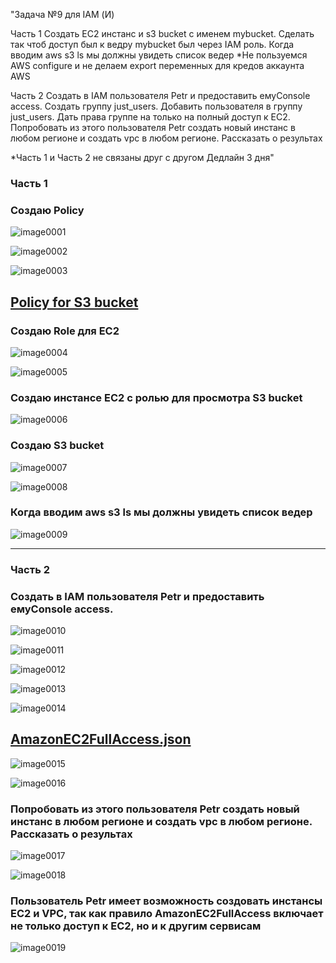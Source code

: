 "Задача  №9 для IAM (И)

Часть 1
Создать EC2 инстанс и s3 bucket c именем mybucket. Сделать так чтоб доступ был к ведру mybucket был через IAM роль.
Когда вводим aws s3 ls мы должны увидеть список ведер
*Не пользуемся AWS configure и не делаем export переменных для кредов аккаунта AWS 

Часть 2
Создать в IAM пользователя Petr и предоставить емуConsole access. Cоздать группу just_users. Добавить пользователя в группу just_users. Дать 
права группе на только на полный доступ к EC2. Попробовать из этого пользователя Petr создать новый инстанс в любом регионе и создать vpc в любом 
регионе. Рассказать о результах

*Часть 1 и Часть 2 не связаны друг с другом
Дедлайн 3 дня"

### Часть 1

### Создаю Policy
![image0001](image0001.png)

![image0002](image0002.png)

![image0003](image0003.png)

## [Policy for S3 bucket](s3_policy.json)

### Создаю Role для EC2

![image0004](image0004.png)

![image0005](image0005.png)

### Создаю инстансе EC2 с ролью для просмотра S3 bucket

![image0006](image0006.png)

### Создаю S3 bucket

![image0007](image0007.png)

![image0008](image0008.png)

### Когда вводим aws s3 ls мы должны увидеть список ведер

![image0009](image0009.png)

***

### Часть 2

### Создать в IAM пользователя Petr и предоставить емуConsole access.

![image0010](image0010.png)

![image0011](image0011.png)

![image0012](image0012.png)

![image0013](image0013.png)

![image0014](image0014.png)

## [AmazonEC2FullAccess.json](AmazonEC2FullAccess.json)

![image0015](image0015.png)

![image0016](image0016.png)

### Попробовать из этого пользователя Petr создать новый инстанс в любом регионе и создать vpc в любом регионе. Рассказать о результах

![image0017](image0017.png)

![image0018](image0018.png)

### Пользователь Petr имеет возможность создовать инстансы EC2 и VPC, так как правило AmazonEC2FullAccess включает не только доступ к EC2, но и к другим сервисам 

![image0019](image0019.png)














